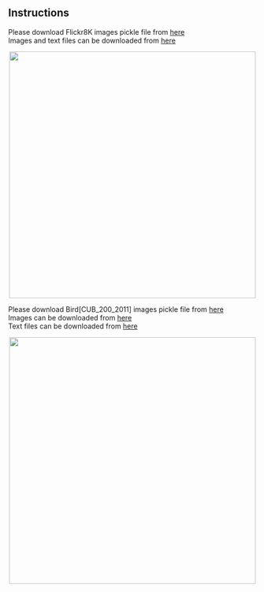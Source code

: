 ## Instructions <br />

Please download Flickr8K images pickle file from [here](https://drive.google.com/file/d/1YiYZOz3FjAlqpiBFVmD45HmeLWKOCtIb/view) <br />
Images and text files can be downloaded from [here](https://www.kaggle.com/datasets/jaykumar2862/flicker-8k)
<p align="center">
<img src="https://github.com/sajmaru/GAN/blob/main/Readme%20Images/dataset_flickr8k.png" width="500">
</p>


Please download Bird[CUB_200_2011] images pickle file from [here](https://drive.google.com/file/d/1-Cefitsvf0c3vmKJewyKcSp1ke0OuKc8/view)<br />
Images can be downloaded from [here](https://www.kaggle.com/datasets/veeralakrishna/200-bird-species-with-11788-images) <br/>
Text files can  be downloaded from [here](https://drive.google.com/file/d/0B3y_msrWZaXLT1BZdVdycDY5TEE/view)
<p align="center">
<img src="https://github.com/sajmaru/GAN/blob/main/Readme%20Images/dataset_bird.png" width="500">
</p>
